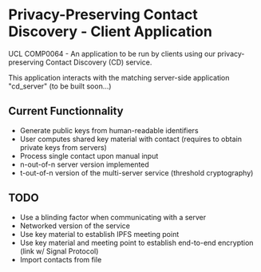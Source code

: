 # Privacy-Preserving Contact Discovery - Client Application
UCL COMP0064 - An application to be run by clients using our privacy-preserving Contact Discovery (CD) service.

This application interacts with the matching server-side application "cd_server" (to be built soon...)


## Current Functionnality
- Generate public keys from human-readable identifiers
- User computes shared key material with contact (requires to obtain private keys from servers)
- Process single contact upon manual input
- n-out-of-n server version implemented
- t-out-of-n version of the multi-server service (threshold cryptography)

## TODO
- Use a blinding factor when communicating with a server
- Networked version of the service
- Use key material to establish IPFS meeting point
- Use key material and meeting point to establish end-to-end encryption (link w/ Signal Protocol)
- Import contacts from file



